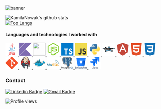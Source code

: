 
![banner](https://i.imgur.com/dGizmtR.jpg"banner")

![KamilaNowak's github stats](https://github-readme-stats.vercel.app/api?username=kamilanowak&show_icons=true&theme=gradient)   
[![Top Langs](https://github-readme-stats.vercel.app/api/top-langs/?username=kamilanowak&layout=compact)](https://github.com/anuraghazra/github-readme-stats)

<h4> Languages and technologies I worked with </h4>

<p align="left"> 
  <a href="www.java.com" target="_blank">
    <img src="https://github.com/devicons/devicon/blob/master/icons/java/java-original-wordmark.svg" width="40" height="40"/> 
  </a> 
     <a href="https://www.css3.pl/" target="_blank"> 
    <img src="https://github.com/devicons/devicon/blob/master/icons/kotlin/kotlin-plain.svg" width="40" height="40"/> 
  </a> 
    <a href="https://cpp.pl/" target="_blank"> 
    <img src="https://github.com/isocpp/logos/blob/master/cpp_logo.svg" width="40" height="40"/> 
  </a>
  <a href="https://git-scm.com/" target="_blank"> 
    <img src="https://github.com/devicons/devicon/blob/master/icons/nodejs/nodejs-plain.svg" width="40" height="40"/>
  </a> 
    <a href="https://www.typescriptlang.org/" target="_blank"> 
    <img src="https://github.com/devicons/devicon/blob/master/icons/typescript/typescript-plain.svg" width="40" height="40"/> 
  </a> 
  <a href="https://www.javascript.com/" target="_blank"> 
    <img src="https://github.com/devicons/devicon/blob/master/icons/javascript/javascript-original.svg" width="40" height="40"/> 
  </a> 
   <a href="https://www.javascript.com/" target="_blank"> 
    <img src="https://github.com/devicons/devicon/blob/master/icons/python/python-original.svg" width="40" height="40"/> 
  </a> 
   <a href="https://www.javascript.com/" target="_blank"> 
    <img src="https://github.com/devicons/devicon/blob/master/icons/groovy/groovy-original.svg" width="40" height="40"/> 
  </a> 
   <a href="https://angular.io/" target="_blank"> 
    <img src="https://github.com/devicons/devicon/blob/master/icons/angularjs/angularjs-plain.svg" width="40" height="40"/>
  </a> 
  <a href="https://html.com/" target="_blank"> 
    <img src="https://github.com/devicons/devicon/blob/master/icons/html5/html5-plain.svg" width="40" height="40"/> 
  </a> 
  <a href="https://www.css3.pl/" target="_blank"> 
    <img src="https://github.com/devicons/devicon/blob/master/icons/css3/css3-plain.svg" width="40" height="40"/> 
  </a>  
  <a href="https://git-scm.com/" target="_blank"> 
    <img src="https://github.com/devicons/devicon/blob/master/icons/git/git-plain.svg" width="40" height="40"/>
  </a> 
    <a href="https://git-scm.com/" target="_blank"> 
    <img src="https://github.com/devicons/devicon/blob/master/icons/jenkins/jenkins-original.svg" width="40" height="40"/>
  </a> 
  <a href="https://git-scm.com/" target="_blank"> 
    <img src="https://github.com/devicons/devicon/blob/master/icons/docker/docker-original.svg" width="40" height="40"/>
  </a> 
  <a href="https://www.mysql.com/" target="_blank"> 
    <img src="https://github.com/devicons/devicon/blob/master/icons/mysql/mysql-original-wordmark.svg" width="40" height="40"/> 
  </a> 
  <a href="https://www.mysql.com/" target="_blank"> 
    <img src="https://github.com/devicons/devicon/blob/master/icons/postgresql/postgresql-original-wordmark.svg" width="40" height="40"/> 
  </a> 
 <a href="https://www.mysql.com/" target="_blank"> 
    <img src="https://github.com/devicons/devicon/blob/master/icons/bitbucket/bitbucket-original-wordmark.svg" width="40" height="40"/> 
  </a> 
   <a href="https://www.mysql.com/" target="_blank"> 
    <img src="https://github.com/devicons/devicon/blob/master/icons/jira/jira-original-wordmark.svg" width="40" height="40"/> 
  </a> 
</p>


### Contact
[![Linkedin Badge](https://img.shields.io/badge/-LinkedIn-blue?style=flat-square&logo=Linkedin&logoColor=white&link=https://www.linkedin.com/in/kamila-nowak-7b267816b/)](https://www.linkedin.com/in/kamila-nowak-7b267816b/)
[![Gmail Badge](https://img.shields.io/badge/-Gmail-c14438?style=flat-square&logo=Gmail&logoColor=white&link=mailto:knowak242@gmail.com)](mailto:knowak242@gmail.com)

![Profile views](https://gpvc.arturio.dev/KamilaNowak)  
